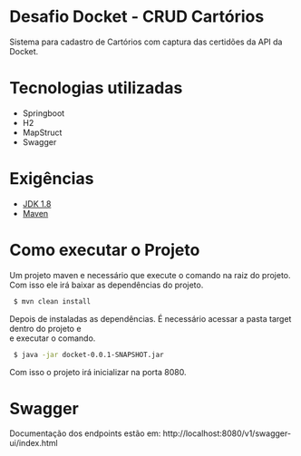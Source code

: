 # Desafio Docket - CRUD Cartórios
Sistema para cadastro de Cartórios com captura das certidões da API da Docket.

# Tecnologias utilizadas
- Springboot
- H2
- MapStruct
- Swagger

# Exigências
 - [JDK 1.8](http://www.oracle.com/technetwork/java/javase/downloads/jdk8-downloads-2133151.html)
 - [Maven](https://maven.apache.org)

# Como executar o Projeto
Um projeto maven e necessário que execute o comando na raiz do projeto. 
Com isso ele irá baixar as dependências do projeto.
 
```sh
 $ mvn clean install
```
Depois de instaladas as dependências. É necessário acessar a pasta target dentro do projeto e  
e executar o comando.

```sh
 $ java -jar docket-0.0.1-SNAPSHOT.jar
```
Com isso o projeto irá inicializar na porta 8080.

# Swagger
Documentação dos endpoints estão em:
http://localhost:8080/v1/swagger-ui/index.html
